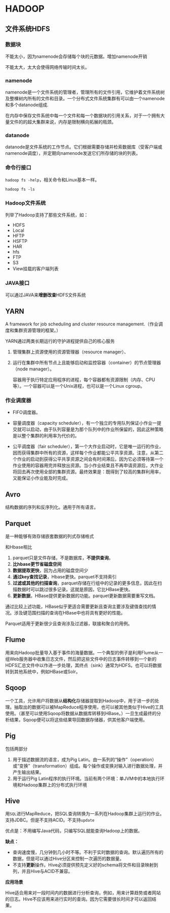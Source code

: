 # HADOOP



## 文件系统HDFS

###  数据块

不能太小，因为namenode会存储每个块的元数据。增加namenode开销

不能太大，太大会使得网络传输时间太长。





### namenode

namenode是一个文件系统的管理者，管理所有的文件引用，它维护着文件系统树及整棵树内所有的文件和目录。一个分布式文件系统集群有可以由一个namenode和多个datanode组成.

在内存中保存文件系统中每一个文件和每一个数据块的引用关系，对于一个拥有大量文件的的超大集群来说，内存是限制横向拓展的瓶颈。

### datanode

datanode是文件系统的工作节点。它们根据需要存储并检索数据库（受客户端或namenode调度），并定期向namenode发送它们所存储的块的列表。



### 命令行接口

`hadoop fs -help`，相关命令和Linux基本一样。

`hadoop fs -ls`



### Hadoop文件系统

列举了Hadoop支持了那些文件系统，如：

- HDFS
- Local
- HFTP
- HSFTP
- HAR
- hfs
- FTP
- S3
- View挂载的客户端列表

### JAVA接口

可以通过JAVA来**增删改查**HDFS文件系统

## YARN

A framework for job scheduling and cluster resource management.（作业调度和集群资源管理的框架。）

YARN通过两类长期运行的守护进程提供自己的核心服务

1. 管理集群上资源使用的资源管理器（resource manager）、

2. 运行在集群中所有节点上且能够启动和监控容器（container）的节点管理器（node manager）。

   容器用于执行特定应用程序的进程，每个容器都有资源限制（内存、CPU等）。一个容器可以是一个Unix进程，也可以是一个Linux cgroup。



### 作业调度器

- FIFO调度器。

- 容量调度器（capacity scheduler），有一个独立的专用队列保证小作业一提交就可以启动，由于队列容量是为那个队列中的作业所保留的，因此这种策略是以整个集群的利用率为代价的。

- 公平调度器（fair scheduler），第一个大作业启动时，它是唯一运行的作业，因而获得集群中所有的资源，这样每个作业都能公平共享资源。注意，从第二个作业的启动到获得公平共享资源之间会有时间滞后，因为它必须等待第一个作业使用的容器用完并释放出资源。当小作业结束且不再申请资源后，大作业将回去再次使用全部的集群资源。最终效果是：既得到了较高的集群利用率，又能保证小作业能及时完成。

  

## Avro

结构数据的序列和反序列化。通用于所有语言。



## Parquet

是一种能够有效存储嵌套数据的列式存储格式

和Hbase相比

1. parquet只是文件存储，不是数据库，**不提供查询**。
2. **比hbase更节省磁盘空间**
3. **数据提取更快**，因为占用的磁盘空间少
4. **通过key查找记录**，Hbase更快。parquet不支持索引
5. **过滤或其他的扫描查询**，parquet存储在行组中的记录的更多信息，因此在扫描数据时可以跳过很多记录。这就是原因，它比HBase更快。
6. **更新数据**，HBase提供更新数据的功能。parquet更新数据需要重写文档。

通过比较上述功能，HBase似乎更适合需要更新且查询主要涉及键值查找的情况。涉及键范围扫描的查询在HBase中也将具有更好的性能。

Parquet适用于更新很少且查询涉及过滤器，联接和聚合的用例。



## Flume

用来向Hadoop批量导入基于事件的海量数据。一个典型的例子是利用Flume从一组Web服务器中收集日志文件，然后把这些文件中的日志事件转移到一个新的HDFS汇总文件中以作进一步处理，其终点（sink）通常为HDFS。也可以将数据转到其他系统中，例如HBase或Solr。

## Sqoop

一个工具，允许用户将数据从**结构化**存储器提取到Hadoop中，用于进一步的处理。抽取出的数据可以被MapReduce程序使用，也可以被其他类似于Hive的工具使用。（甚至可以使用Sqoop将数据从数据库转移到HBase。）一旦生成最终的分析结果，Sqoop便可以将这些结果导回数据存储器，供其他客户端使用。



## Pig

包括两部分

1. 用于描述数据流的语言，成为Pig Latin。由一系列的“操作”（operation）或“变换”（transformation）组成。每个操作或变换对输入进行数据处理，并产生输出结果。
2. 用于运行Pig Latin程序的执行环境。当前有两个环境：单JVM中的本地执行环境和Hadoop集群上的分布式执行环境

## Hive

用`SQL`进行MapReduce，把SQL查询转换为一系列在Hadoop集群上运行的作业。支持JDBC。但是不支持ACID。不支持`update`

优点是：不用编写Java代码，只编写SQL就能查询Hadoop上的数据。

**缺点：**

- 查询速度慢，几分钟到几小时不等。不利于实时数据的查询。默认遍历所有的数据，但是可以通过Hive分区来控制一次遍历的数据量。
- 不支持**更新**操作。Hive必须提供预先定义好的schema将文件和目录映射到列，并且Hive与ACID不兼容。

**应用场景**

Hive适合用来对一段时间内的数据进行分析查询，例如，用来计算趋势或者网站的日志。Hive不应该用来进行实时的查询。因为它需要很长时间才可以返回结果。

